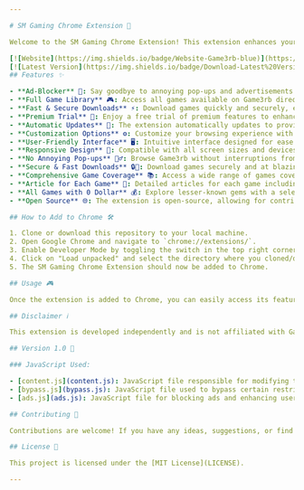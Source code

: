 ```yaml
---

# SM Gaming Chrome Extension 🚀

Welcome to the SM Gaming Chrome Extension! This extension enhances your browsing experience on Game3rb by providing additional features and functionalities.

[![Website](https://img.shields.io/badge/Website-Game3rb-blue)](https://game3rb.com/)
[![Latest Version](https://img.shields.io/badge/Download-Latest%20Version-brightgreen)](https://github.com/wa-inc/Sm-Gaming/releases)
## Features ✨

- **Ad-Blocker** 🚫: Say goodbye to annoying pop-ups and advertisements while browsing Game3rb.
- **Full Game Library** 🎮: Access all games available on Game3rb directly through the extension.
- **Fast & Secure Downloads** ⚡: Download games quickly and securely, ensuring a seamless experience.
- **Premium Trial** 🌟: Enjoy a free trial of premium features to enhance your gaming experience.
- **Automatic Updates** 🔄: The extension automatically updates to provide you with the latest features and security patches.
- **Customization Options** ⚙️: Customize your browsing experience with options to adjust settings according to your preferences.
- **User-Friendly Interface** 🖥️: Intuitive interface designed for ease of use and navigation.
- **Responsive Design** 📱: Compatible with all screen sizes and devices for a consistent experience.
- **No Annoying Pop-ups** 🙅‍♂️: Browse Game3rb without interruptions from annoying pop-ups.
- **Secure & Fast Downloads** 🔒💨: Download games securely and at blazing-fast speeds.
- **Comprehensive Game Coverage** 📚: Access a wide range of games covering various genres and categories.
- **Article for Each Game** 📝: Detailed articles for each game including system requirements, online fixes, and professional crack instructions.
- **All Games with 0 Dollar** 💰: Explore lesser-known gems with a selection of games priced at 0 dollars.
- **Open Source** 🌐: The extension is open-source, allowing for contributions and improvements from the community.

## How to Add to Chrome 🛠️

1. Clone or download this repository to your local machine.
2. Open Google Chrome and navigate to `chrome://extensions/`.
3. Enable Developer Mode by toggling the switch in the top right corner.
4. Click on "Load unpacked" and select the directory where you cloned/downloaded the extension.
5. The SM Gaming Chrome Extension should now be added to Chrome.

## Usage 🎮

Once the extension is added to Chrome, you can easily access its features by clicking on the extension icon in the Chrome toolbar.

## Disclaimer ℹ️

This extension is developed independently and is not affiliated with Game3rb. Use it responsibly and adhere to all copyright laws and regulations.

## Version 1.0 🚀

### JavaScript Used:

- [content.js](content.js): JavaScript file responsible for modifying the webpage content.
- [bypass.js](bypass.js): JavaScript file used to bypass certain restrictions on the website.
- [ads.js](ads.js): JavaScript file for blocking ads and enhancing user experience.

## Contributing 🤝

Contributions are welcome! If you have any ideas, suggestions, or find any issues, feel free to open an issue or submit a pull request.

## License 📝

This project is licensed under the [MIT License](LICENSE).

---
```


